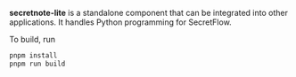 **secretnote-lite** is a standalone component that can be integrated into other applications.
It handles Python programming for SecretFlow.

To build, run
```sh
pnpm install
pnpm run build
```
